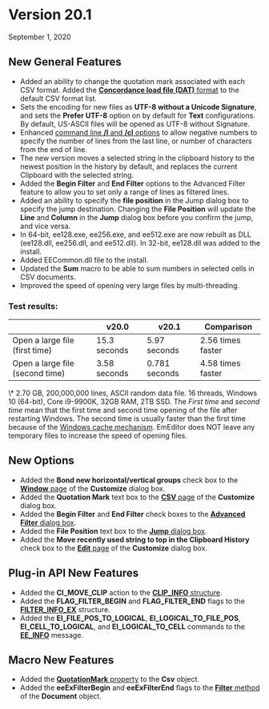 # Version 20.1

September 1, 2020

## New General Features

- Added an ability to change the quotation mark associated with each CSV format. Added the [**Concordance load file (DAT)** format](https://help.ediscoveryplatform.com/home/technical-notes-available/tiff-image-dat-load-file) to the default CSV format list.
- Sets the encoding for new files as **UTF-8 without a Unicode Signature**, and sets the **Prefer UTF-8** option on by default for **Text** configurations. By default, US-ASCII files will be opened as UTF-8 without Signature.
- Enhanced [command line **/l** and **/cl** options](../howto/file/file_commandline) to allow negative numbers to specify the number of lines from the last line, or number of characters from the end of line.
- The new version moves a selected string in the clipboard history to the newest position in the history by default, and replaces the current Clipboard with the selected string.
- Added the **Begin Filter** and **End Filter** options to the Advanced Filter feature to allow you to set only a range of lines as filtered lines.
- Added an ability to specify the **file position** in the Jump dialog box to specify the jump destination. Changing the **File Position** will update the **Line** and **Column** in the **Jump** dialog box before you confirm the jump, and vice versa.
- In 64-bit, ee128.exe, ee256.exe, and ee512.exe are now rebuilt as DLL (ee128.dll, ee256.dll, and ee512.dll). In 32-bit, ee128.dll was added to the install.
- Added EECommon.dll file to the install.
- Updated the **Sum** macro to be able to sum numbers in selected cells in CSV documents.
- Improved the speed of opening very large files by multi-threading.

### Test results:

|  | v20.0 | v20.1 | Comparison |
| --- | --- | --- | --- |
| Open a large file (first time) | 15.3 seconds | 5.97 seconds | 2.56 times faster |
| Open a large file (second time) | 3.58 seconds | 0.781 seconds | 4.58 times faster |

\\* 2.70 GB, 200,000,000 lines, ASCII random data file. 16 threads, Windows 10 (64-bit), Core i9-9900K, 32GB RAM, 2TB SSD. The _First time_ and _second time_ mean that the first time and second time opening of the file after restarting Windows. The second time is usually faster than the first time because of the [Windows cache mechanism](https://docs.microsoft.com/en-us/windows-server/administration/performance-tuning/subsystem/cache-memory-management/). EmEditor does NOT leave any temporary files to increase the speed of opening files.

## New Options

- Added the **Bond new horizontal/vertical groups** check box to the [**Window** page](../dlg/customize/window/index) of the **Customize** dialog box.
- Added the **Quotation Mark** text box to the [**CSV** page](../dlg/customize/csv/index) of the **Customize** dialog box.
- Added the **Begin Filter** and **End Filter** check boxes to the [**Advanced Filter** dialog box](../dlg/advanced_filter/index).
- Added the **File Position** text box to the [**Jump** dialog box](../dlg/jump/index).
- Added the **Move recently used string to top in the Clipboard History** check box to the [**Edit** page](../dlg/customize/edit/index) of the **Customize** dialog box.

## Plug-in API New Features

- Added the **CI\_MOVE\_CLIP** action to the [**CLIP\_INFO** structure](../plugin/structure/clip_info).
- Added the **FLAG\_FILTER\_BEGIN** and **FLAG\_FILTER\_END** flags to the [**FILTER\_INFO\_EX**](../plugin/structure/filter_info_ex) structure.
- Added the **EI\_FILE\_POS\_TO\_LOGICAL**, **EI\_LOGICAL\_TO\_FILE\_POS**, **EI\_CELL\_TO\_LOGICAL**, and **EI\_LOGICAL\_TO\_CELL** commands to the [**EE\_INFO**](../plugin/message/ee_info) message.

## Macro New Features

- Added the [**QuotationMark** property](../macro/csv/quotation_mark) to the **Csv** object.
- Added the **eeExFilterBegin** and **eeExFilterEnd** flags to the [**Filter** method](../macro/document/filter) of the **Document** object.